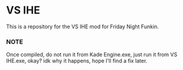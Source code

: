 # VS IHE
This is a repository for the VS IHE mod for Friday Night Funkin.
### NOTE
Once compiled, do not run it from Kade Engine.exe, just run it from VS IHE.exe, okay? idk why it happens, hope I'll find a fix later.
